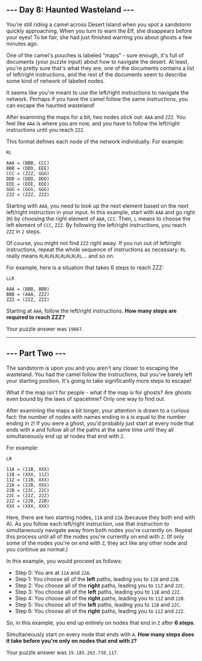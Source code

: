 ## --- Day 8: Haunted Wasteland ---

You're still riding a camel across Desert Island when you spot a sandstorm quickly 
approaching. When you turn to warn the Elf, she disappears before your eyes! To be 
fair, she had just finished warning you about ghosts a few minutes ago.

One of the camel's pouches is labeled "maps" - sure enough, it's full of 
documents (your puzzle input) about how to navigate the desert. At least, you're 
pretty sure that's what they are; one of the documents contains a list of left/right 
instructions, and the rest of the documents seem to describe some kind of network of 
labeled nodes.

It seems like you're meant to use the left/right instructions to navigate the network. 
Perhaps if you have the camel follow the same instructions, you can escape the haunted 
wasteland!

After examining the maps for a bit, two nodes stick out: `AAA` and `ZZZ`. You feel like 
`AAA` is where you are now, and you have to follow the left/right instructions until 
you reach `ZZZ`.

This format defines each node of the network individually. For example:
```
RL

AAA = (BBB, CCC)
BBB = (DDD, EEE)
CCC = (ZZZ, GGG)
DDD = (DDD, DDD)
EEE = (EEE, EEE)
GGG = (GGG, GGG)
ZZZ = (ZZZ, ZZZ)
```
Starting with `AAA`, you need to look up the next element based on the next 
left/right instruction in your input. In this example, start with `AAA` and go right (`R`) 
by choosing the right element of `AAA`, `CCC`. Then, `L` means to choose the left element 
of `CCC`, `ZZZ`. By following the left/right instructions, you reach `ZZZ` in `2` steps.

Of course, you might not find `ZZZ` right away. If you run out of left/right instructions, 
repeat the whole sequence of instructions as necessary: 
`RL` really means `RLRLRLRLRLRLRLRL`... and so on. 

For example, here is a situation that takes 6 steps to reach ZZZ:
```
LLR

AAA = (BBB, BBB)
BBB = (AAA, ZZZ)
ZZZ = (ZZZ, ZZZ)
```

Starting at `AAA`, follow the left/right instructions. 
**How many steps are required to reach ZZZ?**

Your puzzle answer was `19667`.

---

## --- Part Two ---

The sandstorm is upon you and you aren't any closer to escaping the wasteland. You had 
the camel follow the instructions, but you've barely left your starting position. 
It's going to take significantly more steps to escape!

What if the map isn't for people - what if the map is for ghosts? Are ghosts even 
bound by the laws of spacetime? Only one way to find out.

After examining the maps a bit longer, your attention is drawn to a curious fact: 
the number of nodes with names ending in `A` is equal to the number ending in `Z`! 
If you were a ghost, you'd probably just start at every node that ends with `A` 
and follow all of the paths at the same time until they all simultaneously end up 
at nodes that end with `Z`.

For example:
```
LR

11A = (11B, XXX)
11B = (XXX, 11Z)
11Z = (11B, XXX)
22A = (22B, XXX)
22B = (22C, 22C)
22C = (22Z, 22Z)
22Z = (22B, 22B)
XXX = (XXX, XXX)
```

Here, there are two starting nodes, `11A` and `22A` (because they both end with A). 
As you follow each left/right instruction, use that instruction to simultaneously 
navigate away from both nodes you're currently on. Repeat this process until all of the 
nodes you're currently on end with `Z`. (If only some of the nodes you're on end 
with `Z`, they act like any other node and you continue as normal.) 

In this example, you would proceed as follows:

- Step 0: You are at `11A` and `22A`.
- Step 1: You choose all of the **left** paths, leading you to `11B` and `22B`. 
- Step 2: You choose all of the **right** paths, leading you to `11Z` and `22C`. 
- Step 3: You choose all of the **left** paths, leading you to `11B` and `22Z`. 
- Step 4: You choose all of the **right** paths, leading you to `11Z` and `22B`. 
- Step 5: You choose all of the **left** paths, leading you to `11B` and `22C`. 
- Step 6: You choose all of the **right** paths, leading you to `11Z` and `22Z`.

So, in this example, you end up entirely on nodes that end in `Z` after **6 steps**.

Simultaneously start on every node that ends with `A`. 
**How many steps does it take before you're only on nodes that end with `Z`?**

Your puzzle answer was `19.185.263.738.117`.